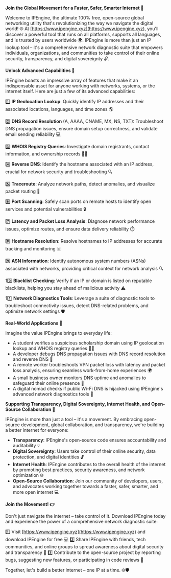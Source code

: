 **Join the Global Movement for a Faster, Safer, Smarter Internet 🚀**

Welcome to IPEngine, the ultimate 100% free, open-source global networking utility that's revolutionizing the way we navigate the digital world! 🌐 At [https://www.ipengine.xyz](https://www.ipengine.xyz), you'll discover a powerful tool that runs on all platforms, supports all languages, and is trusted by users worldwide 🌍. IPEngine is more than just an IP lookup tool – it's a comprehensive network diagnostic suite that empowers individuals, organizations, and communities to take control of their online security, transparency, and digital sovereignty 🔓.

**Unlock Advanced Capabilities 🎉**

IPEngine boasts an impressive array of features that make it an indispensable asset for anyone working with networks, systems, or the internet itself. Here are just a few of its advanced capabilities:

1️⃣ **IP Geolocation Lookup**: Quickly identify IP addresses and their associated locations, languages, and time zones 🌎

2️⃣ **DNS Record Resolution** (A, AAAA, CNAME, MX, NS, TXT): Troubleshoot DNS propagation issues, ensure domain setup correctness, and validate email sending reliability 💻

3️⃣ **WHOIS Registry Queries**: Investigate domain registrants, contact information, and ownership records 🕵️‍♀️

4️⃣ **Reverse DNS**: Identify the hostname associated with an IP address, crucial for network security and troubleshooting 🔍

5️⃣ **Traceroute**: Analyze network paths, detect anomalies, and visualize packet routing 📡

6️⃣ **Port Scanning**: Safely scan ports on remote hosts to identify open services and potential vulnerabilities 🔒

7️⃣ **Latency and Packet Loss Analysis**: Diagnose network performance issues, optimize routes, and ensure data delivery reliability ⏱️

8️⃣ **Hostname Resolution**: Resolve hostnames to IP addresses for accurate tracking and monitoring 📊

9️⃣ **ASN Information**: Identify autonomous system numbers (ASNs) associated with networks, providing critical context for network analysis 🔍

10️⃣ **Blacklist Checking**: Verify if an IP or domain is listed on reputable blacklists, helping you stay ahead of malicious activity ⚠️

11️⃣ **Network Diagnostics Tools**: Leverage a suite of diagnostic tools to troubleshoot connectivity issues, detect DNS-related problems, and optimize network settings 🛡️

**Real-World Applications 🌟**

Imagine the value IPEngine brings to everyday life:

* A student verifies a suspicious scholarship domain using IP geolocation lookup and WHOIS registry queries 👩‍🎓
* A developer debugs DNS propagation issues with DNS record resolution and reverse DNS 🔧
* A remote worker troubleshoots VPN packet loss with latency and packet loss analysis, ensuring seamless work-from-home experiences 🌍
* A small business owner monitors DNS uptime and anomalies to safeguard their online presence 🏢
* A digital nomad checks if public Wi-Fi DNS is hijacked using IPEngine's advanced network diagnostics tools 📡

**Supporting Transparency, Digital Sovereignty, Internet Health, and Open-Source Collaboration 🔗**

IPEngine is more than just a tool – it's a movement. By embracing open-source development, global collaboration, and transparency, we're building a better internet for everyone:

* **Transparency**: IPEngine's open-source code ensures accountability and auditability 💡
* **Digital Sovereignty**: Users take control of their online security, data protection, and digital identities 🔓
* **Internet Health**: IPEngine contributes to the overall health of the internet by promoting best practices, security awareness, and network optimization 🌐
* **Open-Source Collaboration**: Join our community of developers, users, and advocates working together towards a faster, safer, smarter, and more open internet 💻

**Join the Movement! 👉**

Don't just navigate the internet – take control of it. Download IPEngine today and experience the power of a comprehensive network diagnostic suite:

1️⃣ Visit [https://www.ipengine.xyz](https://www.ipengine.xyz) and download IPEngine for free 💻
2️⃣ Share IPEngine with friends, tech communities, and online groups to spread awareness about digital security and transparency 🤝
3️⃣ Contribute to the open-source project by reporting bugs, suggesting new features, or participating in code reviews 🔩

Together, let's build a better internet – one IP at a time. 🌐🛡️